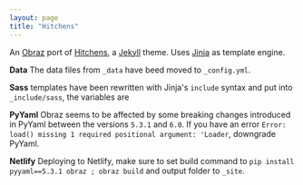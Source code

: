 ```yaml
---
layout: page
title: "Hitchens"
---
```


An [Obraz](https://obraz.pirx.ru/) port of [Hitchens](https://github.com/patdryburgh/hitchens), a [Jekyll](http://jekyllrb.com) theme. Uses [Jinja](https://jinja.palletsprojects.com/en/3.1.x/) as template engine.

**Data** The data files from `_data` have beed moved to `_config.yml`.

**Sass** templates have been rewritten with Jinja's `include` syntax and put into `_include/sass`, the variables are 

**PyYaml** Obraz seems to be affected by some breaking changes introduced in PyYaml between the versions `5.3.1` and `6.0`. If you have an error `Error: load() missing 1 required positional argument: 'Loader`, downgrade PyYaml.

**Netlify** Deploying to Netlify, make sure to set build command to `pip install pyyaml==5.3.1 obraz ; obraz build` and output folder to `_site`.